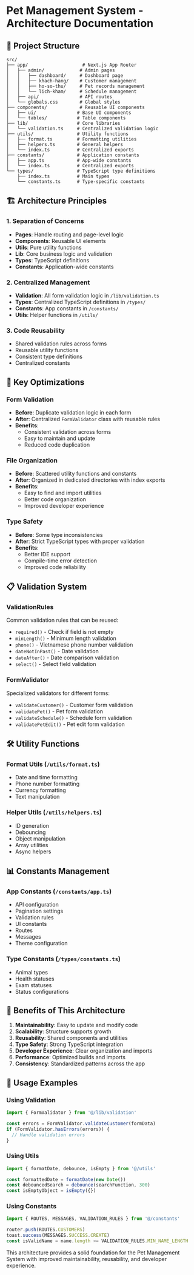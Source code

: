 # Pet Management System - Architecture Documentation

## 📁 Project Structure

```
src/
├── app/                    # Next.js App Router
│   ├── admin/             # Admin pages
│   │   ├── dashboard/     # Dashboard page
│   │   ├── khach-hang/    # Customer management
│   │   ├── ho-so-thu/     # Pet records management
│   │   └── lich-kham/     # Schedule management
│   ├── api/               # API routes
│   └── globals.css        # Global styles
├── components/            # Reusable UI components
│   ├── ui/               # Base UI components
│   └── tables/           # Table components
├── lib/                  # Core libraries
│   └── validation.ts     # Centralized validation logic
├── utils/                # Utility functions
│   ├── format.ts         # Formatting utilities
│   ├── helpers.ts        # General helpers
│   └── index.ts          # Centralized exports
├── constants/            # Application constants
│   ├── app.ts            # App-wide constants
│   └── index.ts          # Centralized exports
└── types/                # TypeScript type definitions
    ├── index.ts          # Main types
    └── constants.ts      # Type-specific constants
```

## 🏗️ Architecture Principles

### 1. **Separation of Concerns**
- **Pages**: Handle routing and page-level logic
- **Components**: Reusable UI elements
- **Utils**: Pure utility functions
- **Lib**: Core business logic and validation
- **Types**: TypeScript definitions
- **Constants**: Application-wide constants

### 2. **Centralized Management**
- **Validation**: All form validation logic in `/lib/validation.ts`
- **Types**: Centralized TypeScript definitions in `/types/`
- **Constants**: App constants in `/constants/`
- **Utils**: Helper functions in `/utils/`

### 3. **Code Reusability**
- Shared validation rules across forms
- Reusable utility functions
- Consistent type definitions
- Centralized constants

## 🔧 Key Optimizations

### Form Validation
- **Before**: Duplicate validation logic in each form
- **After**: Centralized `FormValidator` class with reusable rules
- **Benefits**: 
  - Consistent validation across forms
  - Easy to maintain and update
  - Reduced code duplication

### File Organization
- **Before**: Scattered utility functions and constants
- **After**: Organized in dedicated directories with index exports
- **Benefits**:
  - Easy to find and import utilities
  - Better code organization
  - Improved developer experience

### Type Safety
- **Before**: Some type inconsistencies
- **After**: Strict TypeScript types with proper validation
- **Benefits**:
  - Better IDE support
  - Compile-time error detection
  - Improved code reliability

## 📋 Validation System

### ValidationRules
Common validation rules that can be reused:
- `required()` - Check if field is not empty
- `minLength()` - Minimum length validation
- `phone()` - Vietnamese phone number validation
- `dateNotInPast()` - Date validation
- `dateAfter()` - Date comparison validation
- `select()` - Select field validation

### FormValidator
Specialized validators for different forms:
- `validateCustomer()` - Customer form validation
- `validatePet()` - Pet form validation
- `validateSchedule()` - Schedule form validation
- `validatePetEdit()` - Pet edit form validation

## 🛠️ Utility Functions

### Format Utils (`/utils/format.ts`)
- Date and time formatting
- Phone number formatting
- Currency formatting
- Text manipulation

### Helper Utils (`/utils/helpers.ts`)
- ID generation
- Debouncing
- Object manipulation
- Array utilities
- Async helpers

## 📊 Constants Management

### App Constants (`/constants/app.ts`)
- API configuration
- Pagination settings
- Validation rules
- UI constants
- Routes
- Messages
- Theme configuration

### Type Constants (`/types/constants.ts`)
- Animal types
- Health statuses
- Exam statuses
- Status configurations

## 🚀 Benefits of This Architecture

1. **Maintainability**: Easy to update and modify code
2. **Scalability**: Structure supports growth
3. **Reusability**: Shared components and utilities
4. **Type Safety**: Strong TypeScript integration
5. **Developer Experience**: Clear organization and imports
6. **Performance**: Optimized builds and imports
7. **Consistency**: Standardized patterns across the app

## 📝 Usage Examples

### Using Validation
```typescript
import { FormValidator } from '@/lib/validation'

const errors = FormValidator.validateCustomer(formData)
if (FormValidator.hasErrors(errors)) {
  // Handle validation errors
}
```

### Using Utils
```typescript
import { formatDate, debounce, isEmpty } from '@/utils'

const formattedDate = formatDate(new Date())
const debouncedSearch = debounce(searchFunction, 300)
const isEmptyObject = isEmpty({})
```

### Using Constants
```typescript
import { ROUTES, MESSAGES, VALIDATION_RULES } from '@/constants'

router.push(ROUTES.CUSTOMERS)
toast.success(MESSAGES.SUCCESS.CREATE)
const isValidName = name.length >= VALIDATION_RULES.MIN_NAME_LENGTH
```

This architecture provides a solid foundation for the Pet Management System with improved maintainability, reusability, and developer experience.